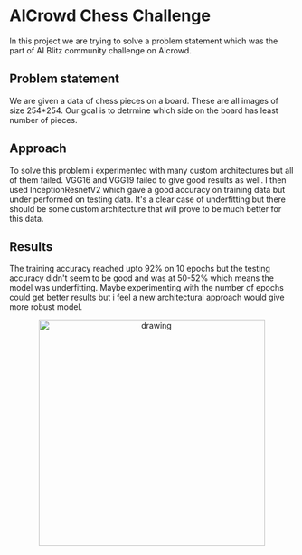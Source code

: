 # AICrowd Chess Challenge

In this project we are trying to solve a problem statement which was the part of AI Blitz community challenge on Aicrowd. 

## Problem statement

We are given a data of chess pieces on a board. These are all images of size 254*254. Our goal is to detrmine which side on the board has  least number of pieces.

## Approach

To solve this problem i experimented with many custom architectures but all of them failed. VGG16 and VGG19 failed to give good results as well. I then used InceptionResnetV2 which gave a good accuracy on training data but under performed on testing data. It's a clear case of underfitting but there should be some custom architecture that will prove to be much better for this data.

## Results

The training accuracy reached upto 92% on 10 epochs but the testing accuracy didn't seem to be good and was at 50-52% which means the model was underfitting.
Maybe  experimenting with the number of epochs could get better results but i feel a new architectural approach would give more robust model.

<p align="center">
<img src="https://github.com/AM1CODES/ML-ProjectYard/blob/main/AICrowd%20-%20Chess%20Challenge/Model/acc_result.png" alt="drawing" width="400"/>
</p>
